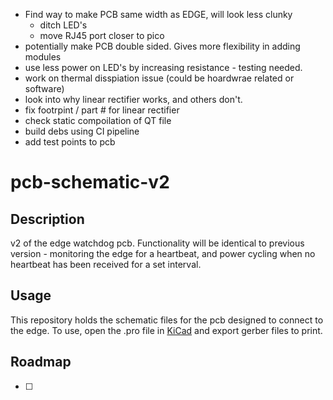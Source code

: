* Find way to make PCB same width as EDGE, will look less clunky
	* ditch LED's
	* move RJ45 port closer to pico
* potentially make PCB double sided. Gives more flexibility in adding modules
* use less power on LED's by increasing resistance - testing needed.
* work on thermal disspiation issue (could be hoardwrae related or software)
* look into why linear rectifier works, and others don't. 
* fix footrpint / part # for linear rectifier
* check static compoilation of QT file
* build debs using CI pipeline
* add test points to pcb

# pcb-schematic-v2

  

## Description

  

v2 of the edge watchdog pcb. Functionality will be identical to previous version - monitoring the edge for a heartbeat, and power cycling when no heartbeat has been received for a set interval.

  

## Usage

  

This repository holds the schematic files for the pcb designed to connect to the edge. To use, open the .pro file in [KiCad](https://www.kicad.org/) and export gerber files to print.

  

## Roadmap

  

- [ ] 